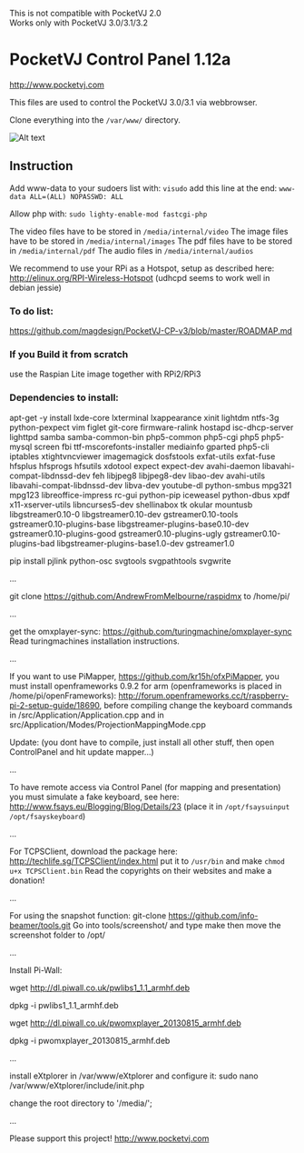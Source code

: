 This is not compatible with PocketVJ 2.0<br />
Works only with PocketVJ 3.0/3.1/3.2
# PocketVJ Control Panel 1.12a

http://www.pocketvj.com

This files are used to control the PocketVJ 3.0/3.1 via webbrowser.


Clone everything into the `/var/www/` directory.


![Alt text](https://github.com/magdesign/PocketVJ-CP-v3/blob/master/05_mapper.png?raw=true "Optional Title")




## Instruction

Add www-data to your sudoers list with: `visudo` add this line at the end: `www-data ALL=(ALL) NOPASSWD: ALL`

Allow php with: `sudo lighty-enable-mod fastcgi-php`

The video files have to be stored in `/media/internal/video`
The image files have to be stored in `/media/internal/images`
The pdf files have to be stored in `/media/internal/pdf`
The audio files in `/media/internal/audios`

We recommend to use your RPi as a Hotspot, setup as described here: http://elinux.org/RPI-Wireless-Hotspot
(udhcpd seems to work well in debian jessie)

### To do list:
https://github.com/magdesign/PocketVJ-CP-v3/blob/master/ROADMAP.md

### If you Build it from scratch
use the Raspian Lite image together with RPi2/RPi3

### Dependencies to install:

apt-get -y install lxde-core lxterminal lxappearance xinit lightdm ntfs-3g python-pexpect vim figlet git-core firmware-ralink hostapd isc-dhcp-server lighttpd samba samba-common-bin php5-common php5-cgi php5 php5-mysql screen fbi ttf-mscorefonts-installer mediainfo gparted php5-cli iptables xtightvncviewer imagemagick dosfstools exfat-utils exfat-fuse hfsplus hfsprogs hfsutils xdotool expect expect-dev avahi-daemon libavahi-compat-libdnssd-dev feh libjpeg8 libjpeg8-dev libao-dev avahi-utils libavahi-compat-libdnssd-dev libva-dev youtube-dl python-smbus mpg321 mpg123 libreoffice-impress rc-gui python-pip iceweasel python-dbus xpdf x11-xserver-utils libncurses5-dev shellinabox tk okular mountusb libgstreamer0.10-0 libgstreamer0.10-dev gstreamer0.10-tools gstreamer0.10-plugins-base libgstreamer-plugins-base0.10-dev gstreamer0.10-plugins-good gstreamer0.10-plugins-ugly gstreamer0.10-plugins-bad libgstreamer-plugins-base1.0-dev 
gstreamer1.0

pip install pjlink python-osc svgtools svgpathtools svgwrite

...

git clone https://github.com/AndrewFromMelbourne/raspidmx to /home/pi/

...

get the omxplayer-sync: 
https://github.com/turingmachine/omxplayer-sync
Read turingmachines installation instructions.

...

If you want to use PiMapper, https://github.com/kr15h/ofxPiMapper, you must install openframeworks 0.9.2 for arm (openframeworks is placed in /home/pi/openFrameworks): http://forum.openframeworks.cc/t/raspberry-pi-2-setup-guide/18690, before compiling change the keyboard commands in /src/Application/Application.cpp and in src/Application/Modes/ProjectionMappingMode.cpp

Update: (you dont have to compile, just install all other stuff, then open ControlPanel and hit update mapper...)

...

To have remote access via Control Panel (for mapping and presentation) you must simulate a fake keyboard, see here: 
http://www.fsays.eu/Blogging/Blog/Details/23
(place it in `/opt/fsaysuinput` `/opt/fsayskeyboard`) 

...


For TCPSClient, download the package here: http://techlife.sg/TCPSClient/index.html
put it to `/usr/bin` and make `chmod u+x TCPSClient.bin`
Read the copyrights on their websites and make a donation!


...


For using the snapshot function:
git-clone https://github.com/info-beamer/tools.git
Go into tools/screenshot/ and type make
then move the screenshot folder to /opt/


...


Install Pi-Wall:

wget http://dl.piwall.co.uk/pwlibs1_1.1_armhf.deb

dpkg -i pwlibs1_1.1_armhf.deb

wget http://dl.piwall.co.uk/pwomxplayer_20130815_armhf.deb

dpkg -i pwomxplayer_20130815_armhf.deb

...

install eXtplorer in /var/www/eXtplorer and configure it:
sudo nano /var/www/eXtplorer/include/init.php

change the root directory to '/media/';

...

Please support this project! 
http://www.pocketvj.com
